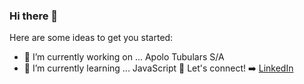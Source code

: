 ### Hi there 👋



Here are some ideas to get you started:

- 🔭 I’m currently working on ... Apolo Tubulars S/A
- 🌱 I’m currently learning ... JavaScript
:link: Let's connect! :arrow_right: 
[LinkedIn](https://www.linkedin.com/in/paulo-victor-seno/)
